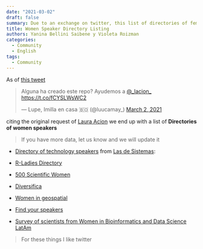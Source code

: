 ```yaml
---
date: "2021-03-02"
draft: false
summary: Due to an exchange on twitter, this list of directories of female speakers was put together.
title: Women Speaker Directory Listing
authors: Yanina Bellini Saibene y Violeta Roizman
categories:
  - Community
  - English
tags: 
  - Community
---
```


As of [this tweet](https://twitter.com/luucamay_/status/1366799469698834434?s=20)

<blockquote class="twitter-tweet"><p lang="es" dir="ltr">Alguna ha creado este repo? Ayudemos a <a href="https://twitter.com/_lacion_?ref_src=twsrc%5Etfw">@_lacion_</a> <a href="https://t.co/fCYSLWsWC2">https://t.co/fCYSLWsWC2</a></p>&mdash; Lupe, Imilla en casa 🇧🇴 (@luucamay_) <a href="https://twitter.com/luucamay_/status/1366799469698834434?ref_src=twsrc%5Etfw">March 2, 2021</a></blockquote> <script async src="https://platform.twitter.com/widgets.js" charset="utf-8"></script> 

citing the original request of [Laura Acion](https://lacion.rbind.io/) we end up with a list of **Directories of women speakers**

> If you have more data, let us know and we will update it

* [Directory of technology speakers](https://github.com/lasdesistemas/speakers-tecnologia) from [Las de Sistemas](https://twitter.com/lasdesistemas/status/1273374539888672774?s=20): 

* [R-Ladies Directory](https://rladies.org/directory/)

* [500 Scientific Women](https://500womenscientists.org/request-a-scientist)

* [Diversifica](https://diversifyeeb.com)

* [Women in geospatial](https://www.womeningeospatial.org/join/speakers-database)

* [Find your speakers](https://speakerinnen.org/)

* [Survey of scientists from Women in Bioinformatics and Data Science LatAm](https://t.co/nI8rHED8ry?amp=1) 

> For these things I like twitter